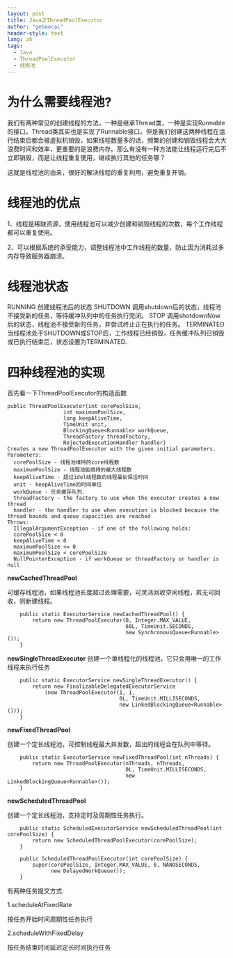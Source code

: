 ```yaml
---
layout: post
title: Java之ThreadPoolExecutor
author: "gebaocai"
header-style: text
lang: zh
tags:
  - Java
  - ThreadPoolExecutor
  - 线程池
---
```

# 为什么需要线程池?
我们有两种常见的创建线程的方法，一种是继承Thread类，一种是实现Runnable的接口，Thread类其实也是实现了Runnable接口。但是我们创建这两种线程在运行结束后都会被虚拟机销毁，如果线程数量多的话，频繁的创建和销毁线程会大大浪费时间和效率，更重要的是浪费内存。那么有没有一种方法能让线程运行完后不立即销毁，而是让线程重复使用，继续执行其他的任务哪？

这就是线程池的由来，很好的解决线程的重复利用，避免重复开销。
# 线程池的优点
1、线程是稀缺资源，使用线程池可以减少创建和销毁线程的次数，每个工作线程都可以重复使用。

2、可以根据系统的承受能力，调整线程池中工作线程的数量，防止因为消耗过多内存导致服务器崩溃。
# 线程池状态
RUNNING 创建线程池后的状态
SHUTDOWN 调用shutdown后的状态，线程池不接受新的任务，等待缓冲队列中的任务执行完闭。
STOP  调用shotdownNow后的状态，线程池不接受新的任务，并尝试终止正在执行的任务。
TERMINATED 当线程池处于SHUTDOWN或STOP后，工作线程已经销毁，任务缓冲队列已销毁或已执行结束后，状态设置为TERMINATED.
# 四种线程池的实现
首先看一下ThreadPoolExecutor的构造函数
```
public ThreadPoolExecutor(int corePoolSize,
                  int maximumPoolSize,
                  long keepAliveTime,
                  TimeUnit unit,
                  BlockingQueue<Runnable> workQueue,
                  ThreadFactory threadFactory,
                  RejectedExecutionHandler handler)
Creates a new ThreadPoolExecutor with the given initial parameters.
Parameters:
  corePoolSize - 线程池维持的core线程数
  maximumPoolSize - 线程池能维持的最大线程数
  keepAliveTime - 超过idel线程数的线程最长保活时间
  unit - keepAliveTime的时间单位
  workQueue - 任务缓存队列.
  threadFactory - the factory to use when the executor creates a new thread
  handler - the handler to use when execution is blocked because the thread bounds and queue capacities are reached
Throws:
  IllegalArgumentException - if one of the following holds:
  corePoolSize < 0
  keepAliveTime < 0
  maximumPoolSize <= 0
  maximumPoolSize < corePoolSize
  NullPointerException - if workQueue or threadFactory or handler is null
```

**newCachedThreadPool**

可缓存线程池，如果线程池长度超过处理需要，可灵活回收空闲线程，若无可回收，则新建线程。
```
    public static ExecutorService newCachedThreadPool() {
        return new ThreadPoolExecutor(0, Integer.MAX_VALUE,
                                      60L, TimeUnit.SECONDS,
                                      new SynchronousQueue<Runnable>());
    }
```
**newSingleThreadExecutor**
创建一个单线程化的线程池，它只会用唯一的工作线程来执行任务
```
    public static ExecutorService newSingleThreadExecutor() {
        return new FinalizableDelegatedExecutorService
            (new ThreadPoolExecutor(1, 1,
                                    0L, TimeUnit.MILLISECONDS,
                                    new LinkedBlockingQueue<Runnable>()));
    }
```
**newFixedThreadPool**

创建一个定长线程池，可控制线程最大并发数，超出的线程会在队列中等待。
```
    public static ExecutorService newFixedThreadPool(int nThreads) {
        return new ThreadPoolExecutor(nThreads, nThreads,
                                      0L, TimeUnit.MILLISECONDS,
                                      new LinkedBlockingQueue<Runnable>());
    }
```
**newScheduledThreadPool**

创建一个定长线程池，支持定时及周期性任务执行。
```
    public static ScheduledExecutorService newScheduledThreadPool(int corePoolSize) {
        return new ScheduledThreadPoolExecutor(corePoolSize);
    }

    public ScheduledThreadPoolExecutor(int corePoolSize) {
        super(corePoolSize, Integer.MAX_VALUE, 0, NANOSECONDS,
              new DelayedWorkQueue());
    }
```
有两种任务提交方式:

1.scheduleAtFixedRate

按任务开始时间周期性任务执行

2.scheduleWithFixedDelay

按任务结束时间延迟定长时间执行任务
